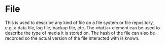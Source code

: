 # File
This is used to describe any kind of file on a file system or file repository, e.g. a data file, log file, backup file, etc.  The `<Media>` element can be used to describe the type of media it is stored on.  The hash of the file can also be recorded so the actual version of the file interacted with is known.
